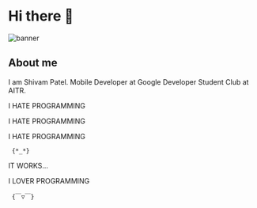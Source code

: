 # Hi there 👋
 
<!--
**TheShivamPatel/TheShivamPatel** is a ✨ _special_ ✨ repository because its `README.md` (this file) appears on your GitHub profile.

Here are some ideas to get you started:

- 🔭 I’m currently working on ...
- 🌱 I’m currently learning ...
- 👯 I’m looking to collaborate on ...
- 🤔 I’m looking for help with ...
- 💬 Ask me about ...
- 📫 How to reach me: ...
- 😄 Pronouns: ...
- ⚡ Fun fact: ...
-->
![banner](https://user-images.githubusercontent.com/110902638/230443184-83aff3ec-54e5-4629-b5e8-12f6ef8eac08.png)

## About me
I am Shivam Patel. Mobile Developer at Google Developer Student Club at AITR. 

I HATE PROGRAMMING

I HATE PROGRAMMING

I HATE PROGRAMMING

     {*_*}
     
   IT WORKS...
   
I LOVER PROGRAMMING

     {￣▽￣}
     
     


